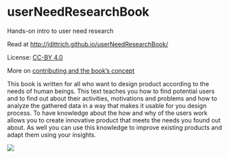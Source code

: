 userNeedResearchBook
====================

Hands-on intro to user need research 

Read at http://jdittrich.github.io/userNeedResearchBook/

License: [CC-BY 4.0](https://creativecommons.org/licenses/by/4.0/)

More on [contributing and the book’s concept](https://github.com/jdittrich/userNeedResearchBook/blob/master/conceptAndContributing.md)

This book is written for all who want to design product according to the needs of human beings. 
This text teaches you how to find potential users and to find out about their activities, 
motivations and problems and how to analyze the gathered data in a way that makes it usable for you design process. 
To have knowledge about the how and why of the users work allows you to create innovative product that meets 
the needs you found out about. As well you can use this knowledge to improve existing products and 
adapt them using your insights.

<a href="http://jdittrich.github.io/userNeedResearchBook/"><img src="https://jdittrich.github.io/userNeedResearchBook/images/urBookCover.svg"></a>
